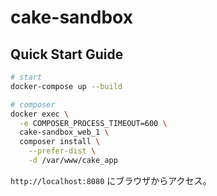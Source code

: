 # cake-sandbox

## Quick Start Guide

```sh
# start
docker-compose up --build

# composer
docker exec \
  -e COMPOSER_PROCESS_TIMEOUT=600 \
  cake-sandbox_web_1 \
  composer install \
    --prefer-dist \
    -d /var/www/cake_app
```

`http://localhost:8080` にブラウザからアクセス。
